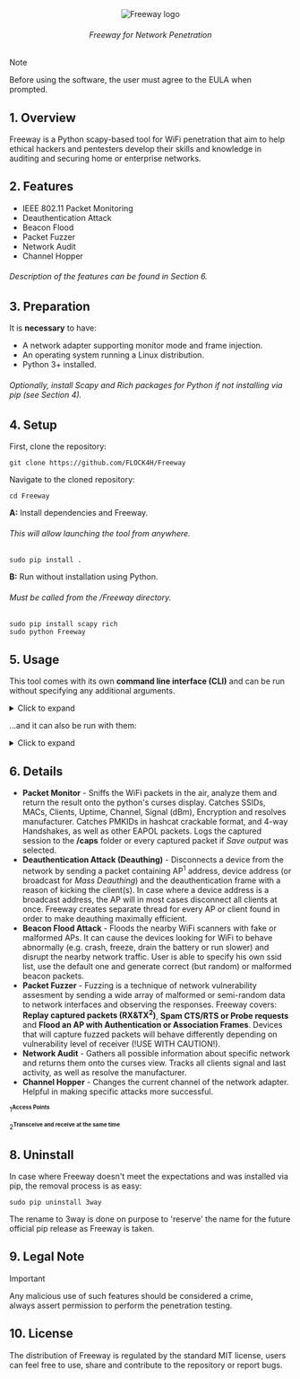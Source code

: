 <div align="center">
  <img src="https://github.com/FLOCK4H/Freeway/assets/161654571/85eb939d-0154-4767-8aab-c3a5e29b1d6f" alt="Freeway logo" />

  <h6>Freeway for Network Penetration</h6>
</div>

> [!NOTE]
> Before using the software, the user must agree to the EULA when prompted.

<h2><strong>1. Overview</strong></h2>
Freeway is a Python scapy-based tool for WiFi penetration that aim to help ethical hackers and pentesters develop their skills and knowledge in auditing and securing home or enterprise networks.

<h2><strong>2. Features</strong></h2>

- IEEE 802.11 Packet Monitoring
- Deauthentication Attack
- Beacon Flood
- Packet Fuzzer
- Network Audit
- Channel Hopper

<h6>Description of the features can be found in Section 6.</h6>

<h2><strong>3. Preparation</strong></h2>

It is **necessary** to have:
- A network adapter supporting monitor mode and frame injection.
- An operating system running a Linux distribution.
- Python 3+ installed.

<h6>Optionally, install Scapy and Rich packages for Python if not installing via pip (see Section 4).</h6>

<h2><strong>4. Setup</strong></h2>

First, clone the repository:

    git clone https://github.com/FLOCK4H/Freeway

Navigate to the cloned repository:

    cd Freeway

<strong>A:</strong> Install dependencies and Freeway.

<h6>This will allow launching the tool from anywhere.</h6>

    sudo pip install .

<strong>B:</strong> Run without installation using Python.

<h6>Must be called from the /Freeway directory.</h6>

    sudo pip install scapy rich
    sudo python Freeway

<h2><strong>5. Usage</strong></h2>

This tool comes with its own **command line interface (CLI)** and can be run without specifying any additional arguments.

<details>
<summary>Click to expand</summary>
<br />

    sudo Freeway

Follow the prompt to select the network adapter (see Section 3):

![image](https://github.com/FLOCK4H/Freeway/assets/161654571/653c9304-3256-4444-8f3f-0677134c8af8)

Select the feature and parameter(s):

![image](https://github.com/FLOCK4H/Freeway/assets/161654571/2444922e-6f1b-4958-99ea-df7463b912cb)
![image](https://github.com/FLOCK4H/Freeway/assets/161654571/757b5d77-be12-4dda-a957-3c305789bba7)

</details>

...and it can also be run with them:

<details>
<summary>Click to expand</summary>
<br />

    sudo Freeway -i wlan2 -a monitor -p 1,2,a

<h6>'-p' is not required with '-a', e.g., this will prompt for parameters to specify in the CLI:</h6>

    sudo Freeway -i wlan2 -a deauth

**All arguments, actions, and parameters:**

<div>
<pre>
  Arguments:
  -h, --help     Show the help message. <br />
  -i, --inf      Specify the WLAN interface (e.g., wlan0, wlan1). <br />
  -a, --action   Action number or alias (e.g., 1 or monitor). <br />
  -p, --params   Parameter identifiers (e.g., 1,2,a or 3rtv, depends on action). <br />

  Actions:
  1 or monitor,
  2 or deauth,
  3 or beacon_spam,
  4 or fuzzer,
  5 or audit,
  6 or hopper

  Parameters must be provided in the same format as in the CLI, specific for every action.
  To list all parameters for a given action, just provide -a argument without -p.
</pre>
</div>
</details>

<h2><strong>6. Details</strong></h2>

- **Packet Monitor** - Sniffs the WiFi packets in the air, analyze them and return the result onto the python's curses display. Catches SSIDs, MACs, Clients, Uptime, Channel, Signal (dBm), Encryption and resolves manufacturer. Catches PMKIDs in hashcat crackable format, and 4-way Handshakes, as well as other EAPOL packets. Logs the captured session to the **/caps** folder or every captured packet if _Save output_ was selected.
- **Deauthentication Attack (Deauthing)** - Disconnects a device from the network by sending a packet containing AP<sup>1</sup> address, device address (or broadcast for _Mass Deauthing_) and the deauthentication frame with a reason of kicking the client(s). In case where a device address is a broadcast address, the AP will in most cases disconnect all clients at once. Freeway creates separate thread for every AP or client found in order to make deauthing maximally efficient.
- **Beacon Flood Attack** - Floods the nearby WiFi scanners with fake or malformed APs. It can cause the devices looking for WiFi to behave abnormally (e.g. crash, freeze, drain the battery or run slower) and disrupt the nearby network traffic. User is able to specify his own ssid list, use the default one and generate correct (but random) or malformed beacon packets.
- **Packet Fuzzer** - Fuzzing is a technique of network vulnerability assesment by sending a wide array of malformed or semi-random data to network interfaces and observing the responses. Freeway covers: **Replay captured packets (RX&TX<sup>2</sup>)**, **Spam CTS/RTS or Probe requests** and **Flood an AP with Authentication or Association Frames**. Devices that will capture fuzzed packets will behave differently depending on vulnerability level of receiver (!USE WITH CAUTION!).
- **Network Audit** - Gathers all possible information about specific network and returns them onto the curses view. Tracks all clients signal and last activity, as well as resolve the manufacturer.
- **Channel Hopper** - Changes the current channel of the network adapter. Helpful in making specific attacks more successful.

<sup>1<sup>**Access Points**</sup></sup>

<sup>2<sup>**Transceive and receive at the same time**</sup></sup>

<h2><strong>8. Uninstall</strong></h2>

In case where Freeway doesn't meet the expectations and was installed via pip, the removal process is as easy:

    sudo pip uninstall 3way

The rename to 3way is done on purpose to 'reserve' the name for the future official pip release as Freeway is taken.

<h2><strong>9. Legal Note</strong></h2>

> [!IMPORTANT]
> Any malicious use of such features should be considered a crime, <br />
> always assert permission to perform the penetration testing.

<h2><strong>10. License</strong></h2>

The distribution of Freeway is regulated by the standard MIT license, users can feel free to use, share and contribute to the repository or report bugs.
